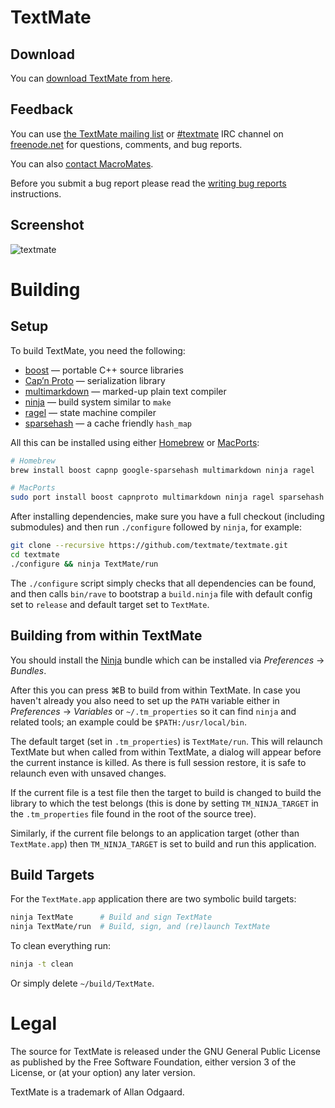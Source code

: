 # TextMate

## Download

You can [download TextMate from here](https://macromates.com/download).

## Feedback

You can use [the TextMate mailing list](https://lists.macromates.com/listinfo/textmate) or [#textmate][] IRC channel on [freenode.net][] for questions, comments, and bug reports.

You can also [contact MacroMates](https://macromates.com/support).

Before you submit a bug report please read the [writing bug reports](https://github.com/textmate/textmate/wiki/writing-bug-reports) instructions.

## Screenshot

![textmate](https://raw.github.com/textmate/textmate/gh-pages/images/screenshot.png)

# Building

## Setup

To build TextMate, you need the following:

 * [boost][]            — portable C++ source libraries
 * [Cap’n Proto][capnp] — serialization library
 * [multimarkdown][]    — marked-up plain text compiler
 * [ninja][]            — build system similar to `make`
 * [ragel][]            — state machine compiler
 * [sparsehash][]       — a cache friendly `hash_map`

All this can be installed using either [Homebrew][] or [MacPorts][]:

```sh
# Homebrew
brew install boost capnp google-sparsehash multimarkdown ninja ragel

# MacPorts
sudo port install boost capnproto multimarkdown ninja ragel sparsehash
```

After installing dependencies, make sure you have a full checkout (including submodules) and then run `./configure` followed by `ninja`, for example:

```sh
git clone --recursive https://github.com/textmate/textmate.git
cd textmate
./configure && ninja TextMate/run
```

The `./configure` script simply checks that all dependencies can be found, and then calls `bin/rave` to bootstrap a `build.ninja` file with default config set to `release` and default target set to `TextMate`.

## Building from within TextMate

You should install the [Ninja][NinjaBundle] bundle which can be installed via _Preferences_ → _Bundles_.

After this you can press ⌘B to build from within TextMate. In case you haven't already you also need to set up the `PATH` variable either in _Preferences_ → _Variables_ or `~/.tm_properties` so it can find `ninja` and related tools; an example could be `$PATH:/usr/local/bin`.

The default target (set in `.tm_properties`) is `TextMate/run`. This will relaunch TextMate but when called from within TextMate, a dialog will appear before the current instance is killed. As there is full session restore, it is safe to relaunch even with unsaved changes.

If the current file is a test file then the target to build is changed to build the library to which the test belongs (this is done by setting `TM_NINJA_TARGET` in the `.tm_properties` file found in the root of the source tree).

Similarly, if the current file belongs to an application target (other than `TextMate.app`) then `TM_NINJA_TARGET` is set to build and run this application.

## Build Targets

For the `TextMate.app` application there are two symbolic build targets:

```sh
ninja TextMate      # Build and sign TextMate
ninja TextMate/run  # Build, sign, and (re)launch TextMate
```

To clean everything run:

```sh
ninja -t clean
```

Or simply delete `~/build/TextMate`.

# Legal

The source for TextMate is released under the GNU General Public License as published by the Free Software Foundation, either version 3 of the License, or (at your option) any later version.

TextMate is a trademark of Allan Odgaard.

[boost]:         http://www.boost.org/
[ninja]:         https://ninja-build.org/
[multimarkdown]: http://fletcherpenney.net/multimarkdown/
[ragel]:         https://www.colm.net/open-source/ragel/
[capnp]:         https://github.com/capnproto/capnproto.git
[MacPorts]:      http://www.macports.org/
[Homebrew]:      http://brew.sh/
[NinjaBundle]:   https://github.com/textmate/ninja.tmbundle
[sparsehash]:    https://code.google.com/p/sparsehash/
[#textmate]:     irc://irc.freenode.net/#textmate
[freenode.net]:  http://freenode.net/
